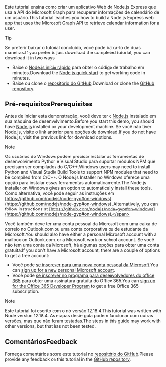 <!-- markdownlint-disable MD002 MD041 -->

<span data-ttu-id="d93a0-101">Este tutorial ensina como criar um aplicativo Web do Node.js Express que usa a API do Microsoft Graph para recuperar informações de calendário de um usuário.</span><span class="sxs-lookup"><span data-stu-id="d93a0-101">This tutorial teaches you how to build a Node.js Express web app that uses the Microsoft Graph API to retrieve calendar information for a user.</span></span>

> [!TIP]
> <span data-ttu-id="d93a0-102">Se preferir baixar o tutorial concluído, você pode baixá-lo de duas maneiras.</span><span class="sxs-lookup"><span data-stu-id="d93a0-102">If you prefer to just download the completed tutorial, you can download it in two ways.</span></span>
>
> - <span data-ttu-id="d93a0-103">Baixe o [Node.js início rápido](https://developer.microsoft.com/graph/quick-start?platform=option-node) para obter o código de trabalho em minutos.</span><span class="sxs-lookup"><span data-stu-id="d93a0-103">Download the [Node.js quick start](https://developer.microsoft.com/graph/quick-start?platform=option-node) to get working code in minutes.</span></span>
> - <span data-ttu-id="d93a0-104">Baixe ou clone o [repositório do GitHub](https://github.com/microsoftgraph/msgraph-training-nodeexpressapp).</span><span class="sxs-lookup"><span data-stu-id="d93a0-104">Download or clone the [GitHub repository](https://github.com/microsoftgraph/msgraph-training-nodeexpressapp).</span></span>

## <a name="prerequisites"></a><span data-ttu-id="d93a0-105">Pré-requisitos</span><span class="sxs-lookup"><span data-stu-id="d93a0-105">Prerequisites</span></span>

<span data-ttu-id="d93a0-106">Antes de iniciar esta demonstração, você deve ter o [Node.js](https://nodejs.org) instalado em sua máquina de desenvolvimento.</span><span class="sxs-lookup"><span data-stu-id="d93a0-106">Before you start this demo, you should have [Node.js](https://nodejs.org) installed on your development machine.</span></span> <span data-ttu-id="d93a0-107">Se você não tiver Node.js, visite o link anterior para opções de download.</span><span class="sxs-lookup"><span data-stu-id="d93a0-107">If you do not have Node.js, visit the previous link for download options.</span></span>

> [!NOTE]
> <span data-ttu-id="d93a0-108">Os usuários do Windows podem precisar instalar as ferramentas de desenvolvimento Python e Visual Studio para suportar módulos NPM que precisam ser compilados do C/C++.</span><span class="sxs-lookup"><span data-stu-id="d93a0-108">Windows users may need to install Python and Visual Studio Build Tools to support NPM modules that need to be compiled from C/C++.</span></span> <span data-ttu-id="d93a0-109">O Node.js Installer no Windows oferece uma opção para instalar essas ferramentas automaticamente.</span><span class="sxs-lookup"><span data-stu-id="d93a0-109">The Node.js installer on Windows gives an option to automatically install these tools.</span></span> <span data-ttu-id="d93a0-110">Como alternativa, você pode seguir as instruções em [https://github.com/nodejs/node-gyp#on-windows](https://github.com/nodejs/node-gyp#on-windows) .</span><span class="sxs-lookup"><span data-stu-id="d93a0-110">Alternatively, you can follow instructions at [https://github.com/nodejs/node-gyp#on-windows](https://github.com/nodejs/node-gyp#on-windows).</span></span>

<span data-ttu-id="d93a0-111">Você também deve ter uma conta pessoal da Microsoft com uma caixa de correio no Outlook.com ou uma conta corporativa ou de estudante da Microsoft.</span><span class="sxs-lookup"><span data-stu-id="d93a0-111">You should also have either a personal Microsoft account with a mailbox on Outlook.com, or a Microsoft work or school account.</span></span> <span data-ttu-id="d93a0-112">Se você não tem uma conta da Microsoft, há algumas opções para obter uma conta gratuita:</span><span class="sxs-lookup"><span data-stu-id="d93a0-112">If you don't have a Microsoft account, there are a couple of options to get a free account:</span></span>

- <span data-ttu-id="d93a0-113">Você pode [se inscrever para uma nova conta pessoal da Microsoft](https://signup.live.com/signup?wa=wsignin1.0&rpsnv=12&ct=1454618383&rver=6.4.6456.0&wp=MBI_SSL_SHARED&wreply=https://mail.live.com/default.aspx&id=64855&cbcxt=mai&bk=1454618383&uiflavor=web&uaid=b213a65b4fdc484382b6622b3ecaa547&mkt=E-US&lc=1033&lic=1).</span><span class="sxs-lookup"><span data-stu-id="d93a0-113">You can [sign up for a new personal Microsoft account](https://signup.live.com/signup?wa=wsignin1.0&rpsnv=12&ct=1454618383&rver=6.4.6456.0&wp=MBI_SSL_SHARED&wreply=https://mail.live.com/default.aspx&id=64855&cbcxt=mai&bk=1454618383&uiflavor=web&uaid=b213a65b4fdc484382b6622b3ecaa547&mkt=E-US&lc=1033&lic=1).</span></span>
- <span data-ttu-id="d93a0-114">Você pode [se inscrever no programa para desenvolvedores do office 365](https://developer.microsoft.com/office/dev-program) para obter uma assinatura gratuita do Office 365.</span><span class="sxs-lookup"><span data-stu-id="d93a0-114">You can [sign up for the Office 365 Developer Program](https://developer.microsoft.com/office/dev-program) to get a free Office 365 subscription.</span></span>

> [!NOTE]
> <span data-ttu-id="d93a0-115">Este tutorial foi escrito com o nó versão 12.18.4.</span><span class="sxs-lookup"><span data-stu-id="d93a0-115">This tutorial was written with Node version 12.18.4.</span></span> <span data-ttu-id="d93a0-116">As etapas deste guia podem funcionar com outras versões, mas que não foram testadas.</span><span class="sxs-lookup"><span data-stu-id="d93a0-116">The steps in this guide may work with other versions, but that has not been tested.</span></span>

## <a name="feedback"></a><span data-ttu-id="d93a0-117">Comentários</span><span class="sxs-lookup"><span data-stu-id="d93a0-117">Feedback</span></span>

<span data-ttu-id="d93a0-118">Forneça comentários sobre este tutorial no [repositório do GitHub](https://github.com/microsoftgraph/msgraph-training-nodeexpressapp).</span><span class="sxs-lookup"><span data-stu-id="d93a0-118">Please provide any feedback on this tutorial in the [GitHub repository](https://github.com/microsoftgraph/msgraph-training-nodeexpressapp).</span></span>
